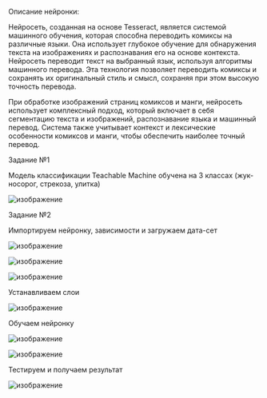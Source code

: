 Описание нейронки:

Нейросеть, созданная на основе Tesseract, является системой машинного обучения, которая способна переводить комиксы на различные языки. Она использует глубокое обучение для обнаружения текста на изображениях и распознавания его на основе контекста. Нейросеть переводит текст на выбранный язык, используя алгоритмы машинного перевода. Эта технология позволяет переводить комиксы и сохранять их оригинальный стиль и смысл, сохраняя при этом высокую точность перевода. 

При обработке изображений страниц комиксов и манги, нейросеть использует комплексный подход, который включает в себя сегментацию текста и изображений, распознавание языка и машинный перевод. Система также учитывает контекст и лексические особенности комиксов и манги, чтобы обеспечить наиболее точный перевод.

Задание №1

Модель классификации Teachable Machine обучена на 3 классах (жук-носорог, стрекоза, улитка)

![изображение](https://user-images.githubusercontent.com/87085844/230016376-34e21a7e-4cc5-49ec-8645-ffc8a3dc64fa.png)




Задание №2

Импортируем нейронку, зависимости и загружаем дата-сет

![изображение](https://user-images.githubusercontent.com/87085844/230023929-14ea8ab8-9462-4d80-8b6d-bfc145ca8414.png)

![изображение](https://user-images.githubusercontent.com/87085844/230023969-4ae17d03-65df-409d-8bba-13adc985f2db.png)

![изображение](https://user-images.githubusercontent.com/87085844/230024011-ee68886d-74d5-43b9-bbe1-0b4791ab78c1.png)



Устанавливаем слои

![изображение](https://user-images.githubusercontent.com/87085844/230021233-f403d030-4ad2-40b7-86f1-33d90a4963cc.png)



Обучаем нейронку

![изображение](https://user-images.githubusercontent.com/87085844/230021784-aecd2dd6-9f70-4ba2-b790-356ca93b284a.png)

![изображение](https://user-images.githubusercontent.com/87085844/230021893-47402c82-8ec4-4861-a9ac-1af015af73c0.png)


Тестируем и получаем результат

![изображение](https://user-images.githubusercontent.com/87085844/230021989-7131d259-804f-4b4e-a90b-782596f89337.png)

